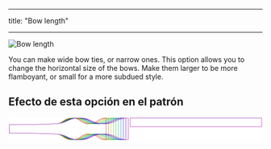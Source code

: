 - - -
title: "Bow length"
- - -

![Bow length](bowlength.svg)

You can make wide bow ties, or narrow ones. This option allows you to change the horizontal size of the bows. Make them larger to be more flamboyant, or small for a more subdued style.

## Efecto de esta opción en el patrón

![This image shows the effect of this option by superimposing several variants that have a different value for this option](benjamin_bowlength_sample.svg "Effect of this option on the pattern")
